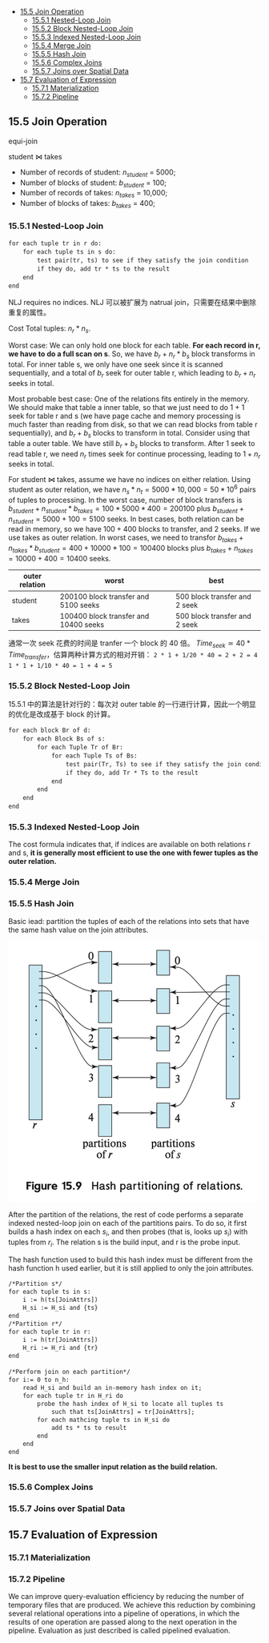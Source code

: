 
<!-- @import "[TOC]" {cmd="toc" depthFrom=1 depthTo=6 orderedList=false} -->

<!-- code_chunk_output -->

- [15.5 Join Operation](#155-join-operation)
  - [15.5.1 Nested-Loop Join](#1551-nested-loop-join)
  - [15.5.2 Block Nested-Loop Join](#1552-block-nested-loop-join)
  - [15.5.3 Indexed Nested-Loop Join](#1553-indexed-nested-loop-join)
  - [15.5.4 Merge Join](#1554-merge-join)
  - [15.5.5 Hash Join](#1555-hash-join)
  - [15.5.6 Complex Joins](#1556-complex-joins)
  - [15.5.7 Joins over Spatial Data](#1557-joins-over-spatial-data)
- [15.7 Evaluation of Expression](#157-evaluation-of-expression)
  - [15.7.1 Materialization](#1571-materialization)
  - [15.7.2 Pipeline](#1572-pipeline)

<!-- /code_chunk_output -->



## 15.5 Join Operation

equi-join 

student $\Join$ takes

* Number of records of student: $n_{student}$ = 5000;
* Number of blocks of student: $b_{student}$ = 100;
* Number of records of takes: $n_{takes}$ = 10,000;
* Number of blocks of takes: $b_{takes}$ = 400;


### 15.5.1 Nested-Loop Join
```txt
for each tuple tr in r do:
    for each tuple ts in s do:
        test pair(tr, ts) to see if they satisfy the join condition
        if they do, add tr * ts to the result
    end
end
```
NLJ requires no indices.
NLJ 可以被扩展为 natrual join，只需要在结果中删除重复的属性。


Cost
Total tuples: $n_{r} * n_{s}$.

Worst case: We can only hold one block for each table.
**For each record in r, we have to do a full scan on s**. So, we have $b_{r} + n_{r} * b_{s}$ block transforms in total. For inner table s, we only have one seek since it is scanned sequentially, and a total of $b_{r}$ seek for outer table r, which leading to $b_{r} + n_{r}$ seeks in total.

Most probable best case: One of the relations fits entirely in the memory.
We should make that table a inner table, so that we just need to do 1 + 1 seek for table r and s (we have page cache and memory processing is much faster than reading from disk, so that we can read blocks from table r sequentially), and $b_{r} + b_{s}$ blocks to transform in total.
Consider using that table a outer table. We have still $b_{r} + b_{s}$ blocks to transform. After 1 seek to read table r, we need $n_{r}$ times seek for continue processing, leading to $1 + n_{r}$ seeks in total.

For student $\Join$ takes, assume we have no indices on either relation.
Using student as outer relation, we have $n_{s} * n_{t} = 5000 * 10,000 = 50 * 10^{6}$ pairs of tuples to processing. In the worst case, number of block transfers is $b_{student} + n_{student} * b_{takes} = 100 * 5000 * 400 = 200100$ plus $b_{student} + n_{student} = 5000 + 100 = 5100$ seeks. In best cases, both relation can be read in memory, so we have $100 + 400$ blocks to transfer, and 2 seeks.
If we use takes as outer relation. In worst cases, we need to transfor $b_{takes} + n_{takes} * b_{student} = 400 +  10000 * 100 = 100400$ blocks plus $b_{takes} + n_{takes} = 10000 + 400 = 10400$ seeks.

|outer relation|worst|best|
|--|--|--|
|student|200100 block transfer and 5100 seeks|500 block transfer and 2 seek|
|takes|100400 block transfer and 10400 seeks|500 block transfer and 2 seek|

通常一次 seek 花费的时间是 tranfer 一个 block 的 40 倍。 $Time_{seek} \simeq 40 * Time_{transfer}$，估算两种计算方式的相对开销：
`2 * 1 + 1/20 * 40 = 2 + 2 = 4`
`1 * 1 + 1/10 * 40 = 1 + 4 = 5`

### 15.5.2 Block Nested-Loop Join
15.5.1 中的算法是针对行的：每次对 outer table 的一行进行计算，因此一个明显的优化是改成基于 block 的计算。
```txt
for each block Br of d:
    for each Block Bs of s:
        for each Tuple Tr of Br:
            for each Tuple Ts of Bs:
                test pair(Tr, Ts) to see if they satisfy the join condition
                if they do, add Tr * Ts to the result
            end
        end
    end
end
```

### 15.5.3 Indexed Nested-Loop Join
The cost formula indicates that, if indices are available on both relations r and s, **it is generally most efficient to use the one with fewer tuples as the outer relation.**

### 15.5.4 Merge Join

### 15.5.5 Hash Join
Basic iead: partition the tuples of each of the relations into sets that have the same hash value on the join attributes.

![Alt text](image.png)

After the partition of the relations, the rest of code performs a separate indexed nested-loop join on each of the partitions pairs. To do so, it first builds a hash index on each $s_{i}$, and then probes (that is, looks up $s_{i}$) with tuples from $r_{i}$. The relation s is the build input, and r is the probe input.

The hash function used to build this hash index must be different from the hash function h used earlier, but it is still applied to only the join attributes.
```text
/*Partition s*/
for each tuple ts in s:
    i := h(ts[JoinAttrs])
    H_si := H_si and {ts}
end
/*Partition r*/
for each tuple tr in r:
    i := h(tr[JoinAttrs])
    H_ri := H_ri and {tr}
end

/*Perform join on each partition*/
for i:= 0 to n_h:
    read H_si and build an in-memory hash index on it;
    for each tuple tr in H_ri do
        probe the hash index of H_si to locate all tuples ts
            such that ts[JoinAttrs] = tr[JoinAttrs];
        for each mathcing tuple ts in H_si do
            add ts * ts to result
        end
    end
end
```

**It is best to use the smaller input relation as the build relation.**

### 15.5.6 Complex Joins
### 15.5.7 Joins over Spatial Data


## 15.7 Evaluation of Expression
### 15.7.1 Materialization
### 15.7.2 Pipeline
We can improve query-evaluation efficiency by reducing the number of temporary files that are produced. We achieve this reduction by combining several relational operations into a pipeline of operations, in which the results of one operation are passed along to the next operation in the pipeline. Evaluation as just described is called pipelined evaluation.